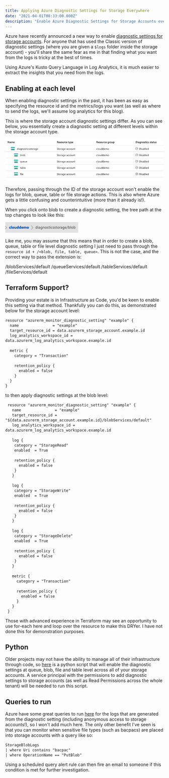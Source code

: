 ```yaml
---
title: Applying Azure Diagnostic Settings for Storage Everywhere
date: "2021-04-01T08:33:00.000Z"
description: "Enable Azure Diagnostic Settings for Storage Accounts everywhere at the Blob, File, Queue, Table and Account level!"
---
```


Azure have recently announced a new way to enable [diagnostic settings for storage accounts](https://docs.microsoft.com/en-us/azure/storage/blobs/monitor-blob-storage?tabs=azure-portal). For anyone that has used the Classic version of diagnostic settings (where you are given a ```$logs``` folder inside the storage account) - you'll share the same fear as me in that finding what you want from the logs is tricky at the best of times.

Using Azure's Kusto Query Language in Log Analytics, it is much easier to extract the insights that you need from the logs. 

## Enabling at each level

When enabling diagnostic settings in the past, it has been as easy as specifying the resource id and the metrics/logs you want (as well as where to send the logs, we'll assume log analytics for this blog).

This is where the storage account diagnostic settings differ. As you can see below, you essentially create a diagnostic setting at different levels within the storage account type.

![Storage Account Main View](./samain.png)

Therefore, passing through the ID of the storage account won't enable the logs for blob, queue, table or file storage actions. This is also where Azure gets a little confusing and counterintuitive (more than it already is!).

When you click onto blob to create a diagnostic setting, the tree path at the top changes to look like this:

![Blob Tree View](./blobtree.png)

Like me, you may assume that this means that in order to create a blob, queue, table or file level diagnostic setting I just need to pass through the ```resource id + /<blob, file, table, queue>```. This is not the case, and the correct way to pass the extension is:

/blobServices/default
/queueServices/default
/tableServices/default
/fileServices/default

## Terraform Support?

Providing your estate is in Infrastructure as Code, you'd be keen to enable this setting via that method. Thankfully you can do this, as demonstrated below for the storage account level:

```
resource "azurerm_monitor_diagnostic_setting" "example" {
  name               = "example"
  target_resource_id = data.azurerm_storage_account.example.id
  log_analytics_workspace_id = data.azurerm_log_analytics_workspace.example.id

  metric {
    category = "Transaction"

    retention_policy {
      enabled = false
    }
  }
}
```

to then apply diagnostic settings at the blob level:

```
 resource "azurerm_monitor_diagnostic_setting" "example" {
   name               = "example"
   target_resource_id = "${data.azurerm_storage_account.example.id}/blobServices/default"
   log_analytics_workspace_id = data.azurerm_log_analytics_workspace.example.id
   
   log {
    category = "StorageRead"
    enabled  = True

    retention_policy {
      enabled = false
    }
   }
   
   log {
    category = "StorageWrite"
    enabled  = True

    retention_policy {
      enabled = false
    }
   }
   
   log {
    category = "StorageDelete"
    enabled  = True

    retention_policy {
      enabled = false
    }
   }

   metric {
     category = "Transaction"

     retention_policy {
       enabled = false
     }
   }
 }
```

Those with advanced experience in Terraform may see an opportunity to use for-each here and loop over the resource to make this DRYer. I have not done this for demonstration purposes.

## Python

Older projects may not have the ability to manage all of their infrastructure through code, so [here](https://github.com/HarleyB123/azure-storage-diagnostic-settings) is a python script that will enable the diagnostic settings at queue, blob, file and table level across all of your storage accounts. A service principal with the permissions to add diagnostic settings to storage accounts (as well as Read Permissions across the whole tenant) will be needed to run this script.

## Queries to run

Azure have some great queries to run [here](https://docs.microsoft.com/en-us/azure/storage/blobs/monitor-blob-storage?tabs=azure-portal#accessing-logs-in-a-log-analytics-workspace) for the logs that are generated from the diagnostic setting (including anonymous access to storage accounts!), so I won't add much here. The only other benefit I've seen is that you can monitor when sensitive file types (such as bacpacs) are placed into storage accounts with a query like so:

```
StorageBlobLogs
| where Uri contains "bacpac"
| where OperationName == "PutBlob"
```

Using a scheduled query alert rule can then fire an email to someone if this condition is met for further investigation.
